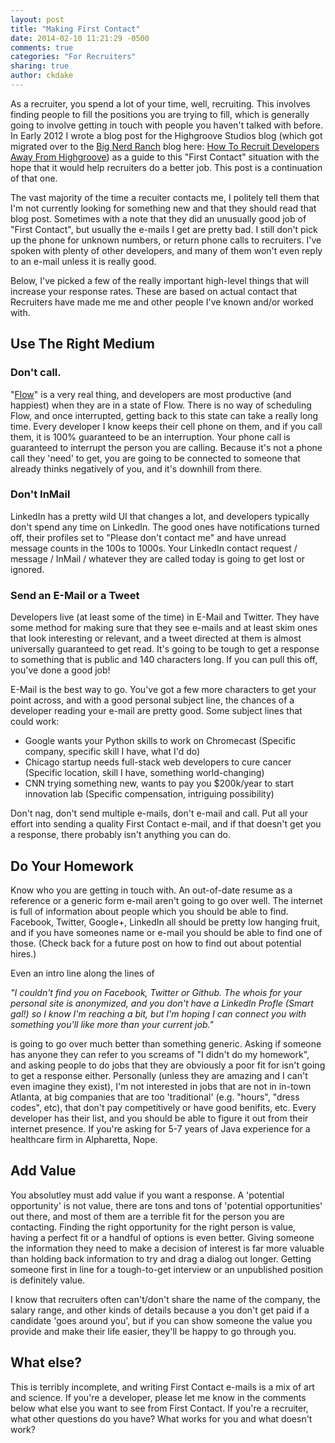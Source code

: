 ```yaml
---
layout: post
title: "Making First Contact"
date: 2014-02-10 11:21:29 -0500
comments: true
categories: "For Recruiters"
sharing: true
author: ckdake
---
```


As a recruiter, you spend a lot of your time, well, recruiting. This involves finding people to fill the positions you are trying to fill, which is generally going to involve getting in touch with people you haven't talked with before.  In Early 2012 I wrote a blog post for the Highgroove Studios blog (which got migrated over to the <a href="http://www.bignerdranch.com">Big Nerd Ranch</a> blog here: <a href="http://blog.bignerdranch.com/1630-how-to-recruit-developers-away-from-highgroove/">How To Recruit Developers Away From Highgroove</a>) as a guide to this "First Contact" situation with the hope that it would help recruiters do a better job. This post is a continuation of that one.

The vast majority of the time a recuiter contacts me, I politely tell them that I'm not currently looking for something new and that they should read that blog post. Sometimes with a note that they did an unusually good job of "First Contact", but usually the e-mails I get are pretty bad.  I still don't pick up the phone for unknown numbers, or return phone calls to recruiters. I've spoken with plenty of other developers, and many of them won't even reply to an e-mail unless it is really good.

Below, I've picked a few of the really important high-level things that will increase your response rates. These are based on actual contact that Recruiters have made me me and other people I've known and/or worked with.

## Use The Right Medium

### Don't call.

"<a href="http://en.wikipedia.org/wiki/Flow_(psychology)">Flow</a>" is a very real thing, and developers are most productive (and happiest) when they are in a state of Flow. There is no way of scheduling Flow, and once interrupted, getting back to this state can take a really long time. Every developer I know keeps their cell phone on them, and if you call them, it is 100% guaranteed to be an interruption. Your phone call is guaranteed to interrupt the person you are calling. Because it's not a phone call they 'need' to get, you are going to be connected to someone that already thinks negatively of you, and it's downhill from there.

### Don't InMail

LinkedIn has a pretty wild UI that changes a lot, and developers typically don't spend any time on LinkedIn. The good ones have notifications turned off, their profiles set to "Please don't contact me" and have unread message counts in the 100s to 1000s. Your LinkedIn contact request / message / InMail / whatever they are called today is going to get lost or ignored.

### Send an E-Mail or a Tweet

Developers live (at least some of the time) in E-Mail and Twitter. They have some method for making sure that they see e-mails and at least skim ones that look interesting or relevant, and a tweet directed at them is almost universally guaranteed to get read. It's going to be tough to get a response to something that is public and 140 characters long. If you can pull this off, you've done a good job!

E-Mail is the best way to go. You've got a few more characters to get your point across, and with a good personal subject line, the chances of a developer reading your e-mail are pretty good. Some subject lines that could work:

* Google wants your Python skills to work on Chromecast (Specific company, specific skill I have, what I'd do)
* Chicago startup needs full-stack web developers to cure cancer (Specific location, skill I have, something world-changing)
* CNN trying something new, wants to pay you $200k/year to start innovation lab (Specific compensation, intriguing possibility)

Don't nag, don't send multiple e-mails, don't e-mail and call. Put all your effort into sending a quality First Contact e-mail, and if that doesn't get you a response, there probably isn't anything you can do.

## Do Your Homework

Know who you are getting in touch with.  An out-of-date resume as a reference or a generic form e-mail aren't going to go over well.  The internet is full of information about people which you should be able to find. Facebook, Twitter, Google+, LinkedIn all should be pretty low hanging fruit, and if you have someones name or e-mail you should be able to find one of those. (Check back for a future post on how to find out about potential hires.)

Even an intro line along the lines of 

*"I couldn't find you on Facebook, Twitter or Github. The whois for your personal site is anonymized, and you don't have a LinkedIn Profle (Smart gal!) so I know I'm reaching a bit, but I'm hoping I can connect you with something you'll like more than your current job."*

is going to go over much better than something generic. Asking if someone has anyone they can refer to you screams of "I didn't do my homework", and asking people to do jobs that they are obviously a poor fit for isn't going to get a response either.  Personally (unless they are amazing and I can't even imagine they exist), I'm not interested in jobs that are not in in-town Atlanta, at big companies that are too 'traditional' (e.g. "hours", "dress codes", etc), that don't pay competitively or have good benifits, etc.  Every developer has their list, and you should be able to figure it out from their internet presence.  If you're asking for 5-7 years of Java experience for a healthcare firm in Alpharetta, Nope.

## Add Value

You absolutley must add value if you want a response. A 'potential opportunity' is not value, there are tons and tons of 'potential opportunities' out there, and most of them are a terrible fit for the person you are contacting. Finding the right opportunity for the right person is value, having a perfect fit or a handful of options is even better.  Giving someone the information they need to make a decision of interest is far more valuable than holding back information to try and drag a dialog out longer. Getting someone first in line for a tough-to-get interview or an unpublished position is definitely value.

I know that recruiters often can't/don't share the name of the company, the salary range, and other kinds of details because a you don't get paid if a candidate 'goes around you', but if you can show someone the value you provide and make their life easier, they'll be happy to go through you.

## What else?

This is terribly incomplete, and writing First Contact e-mails is a mix of art and science. If you're a developer, please let me know in the comments below what else you want to see from First Contact.  If you're a recruiter, what other questions do you have? What works for you and what doesn't work? 

